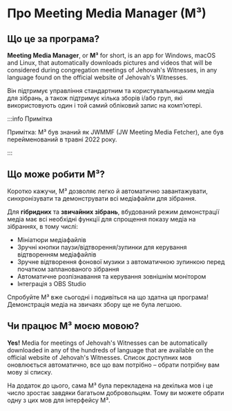 # Про Meeting Media Manager (M³)

## Що це за програма?

**Meeting Media Manager**, or **M³** for short, is an app for Windows, macOS and Linux, that automatically downloads pictures and videos that will be considered during congregation meetings of Jehovah's Witnesses, in any language found on the official website of Jehovah's Witnesses.

Він підтримує управління стандартним та користувальницьким медіа для зібрань, а також підтримує кілька зборів і/або груп, які використовують один і той самий обліковий запис на комп’ютері.

:::info Примітка

Примітка: M³ був знаний як JWMMF (JW Meeting Media Fetcher), але був перейменований в травні 2022 року.

:::

## Що може робити M³?

Коротко кажучи, M³ дозволяє легко й автоматично завантажувати, синхронізувати та демонструвати всі медіафайли для зібрання.

Для **гібридних** та **звичайних зібрань**, вбудований режим демонстрації медіа має всі необхідні функції для спрощення показу медіа на зібраннях, в тому числі:

- Мініатюри медіафайлів
- Зручні кнопки паузи/відтворення/зупинки для керування відтворенням медіафайлів
- Зручне відтворення фонової музики з автоматичною зупинкою перед початком запланованого зібрання
- Автоматичне розпізнавання та керування зовнішнім монітором
- Інтеграція з OBS Studio

<!-- As for fully **remote** congregation Zoom meetings, the inbuilt MP4 conversion feature in M³ enables you to share media files of all types easily, using Zoom's native MP4 sharing feature. -->

Спробуйте M³ вже сьогодні і подивіться на що здатна ця програма! Демонстрація медіа на звичаях збору ще не була легшою.

## Чи працює M³ моєю мовою?

**Yes!** Media for meetings of Jehovah's Witnesses can be automatically downloaded in any of the hundreds of language that are available on the official website of Jehovah's Witnesses. Список доступних мов оновлюється автоматично, все що вам потрібно – обрати потрібну вам мову зі списку.

На додаток до цього, сама M³ була перекладена на декілька мов і це число зростає завдяки багатьом добровольцям. Тому ви можете обрати одну з цих мов для інтерфейсу M³.
